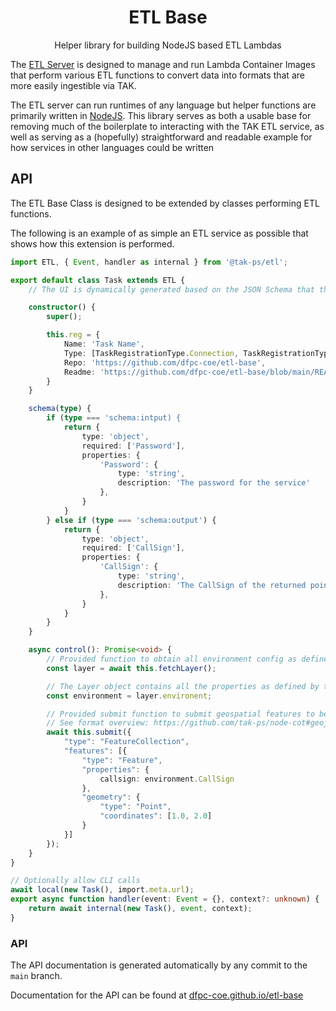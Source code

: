 <h1 align=center>ETL Base</h1>

<p align=center>Helper library for building NodeJS based ETL Lambdas</p>

The [ETL Server](https://github.com/dfpc-coe/CloudTAK) is designed to manage and run
Lambda Container Images that perform various ETL functions to convert data into
formats that are more easily ingestible via TAK.

The ETL server can run runtimes of any language but helper functions are primarily
written in [NodeJS](https://nodejs.org/en). This library serves as both a usable
base for removing much of the boilerplate to interacting with the TAK ETL service,
as well as serving as a (hopefully) straightforward and readable example for how
services in other languages could be written

## API

The ETL Base Class is designed to be extended by classes performing ETL functions.

The following is an example of as simple an ETL service as possible that shows
how this extension is performed.

```ts
import ETL, { Event, handler as internal } from '@tak-ps/etl';

export default class Task extends ETL {
    // The UI is dynamically generated based on the JSON Schema that the Lambda provides in the schema method.

    constructor() {
        super();

        this.reg = {
            Name: 'Task Name',
            Type: [TaskRegistrationType.Connection, TaskRegistrationType.DataSync],
            Repo: 'https://github.com/dfpc-coe/etl-base',
            Readme: 'https://github.com/dfpc-coe/etl-base/blob/main/README.md'
        }
    }

    schema(type) {
        if (type === 'schema:intput) {
            return {
                type: 'object',
                required: ['Password'],
                properties: {
                    'Password': {
                        type: 'string',
                        description: 'The password for the service'
                    },
                }
            }
        } else if (type === 'schema:output') {
            return {
                type: 'object',
                required: ['CallSign'],
                properties: {
                    'CallSign': {
                        type: 'string',
                        description: 'The CallSign of the returned point'
                    },
                }
            }
        }
    }

    async control(): Promise<void> {
        // Provided function to obtain all environment config as defined by a user in the UI
        const layer = await this.fetchLayer();

        // The Layer object contains all the properties as defined by the Get Layer API
        const environment = layer.environent;

        // Provided submit function to submit geospatial features to be converted to CoT
        // See format overview: https://github.com/tak-ps/node-cot#geojson-spec
        await this.submit({
            "type": "FeatureCollection",
            "features": [{
                "type": "Feature",
                "properties": {
                    callsign: environment.CallSign
                },
                "geometry": {
                    "type": "Point",
                    "coordinates": [1.0, 2.0]
                }
            }]
        });
    }
}

// Optionally allow CLI calls
await local(new Task(), import.meta.url);
export async function handler(event: Event = {}, context?: unknown) {
    return await internal(new Task(), event, context);
}
```

### API

The API documentation is generated automatically by any commit to the `main` branch.

Documentation for the API can be found at [dfpc-coe.github.io/etl-base](https://dfpc-coe.github.io/etl-base/)


